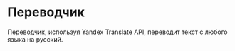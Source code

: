 # Переводчик
Переводчик, используя Yandex Translate API, переводит текст с любого языка на русский.
